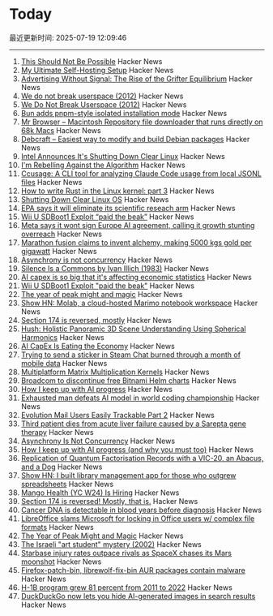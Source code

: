 # Today

最近更新时间: 2025-07-19 12:09:46

--- 
1. [This Should Not Be Possible](https://ghuntley.com/no/) Hacker News
2. [My Ultimate Self-Hosting Setup](https://codecaptured.com/blog/my-ultimate-self-hosting-setup/) Hacker News
3. [Advertising Without Signal: The Rise of the Grifter Equilibrium](https://www.gojiberries.io/advertising-without-signal-whe-amazon-ads-confuse-more-than-they-clarify/) Hacker News
4. [We do not break userspace (2012)](https://lore.kernel.org/all/CA+55aFy98A+LJK4+GWMcbzaa1zsPBRo76q+ioEjbx-uaMKH6Uw@mail.gmail.com/) Hacker News
5. [We Do Not Break Userspace (2012)](https://lore.kernel.org/all/CA+55aFy98A+LJK4+GWMcbzaa1zsPBRo76q+ioEjbx-uaMKH6Uw@mail.gmail.com/) Hacker News
6. [Bun adds pnpm-style isolated installation mode](https://github.com/oven-sh/bun/pull/20440) Hacker News
7. [Mr Browser – Macintosh Repository file downloader that runs directly on 68k Macs](https://www.macintoshrepository.org/44146-mr-browser) Hacker News
8. [Debcraft – Easiest way to modify and build Debian packages](https://optimizedbyotto.com/post/debcraft-easy-debian-packaging/) Hacker News
9. [Intel Announces It's Shutting Down Clear Linux](https://www.phoronix.com/news/Intel-Ends-Clear-Linux) Hacker News
10. [I'm Rebelling Against the Algorithm](https://varunraghu.com/im-rebelling-against-the-algorithm/) Hacker News
11. [Ccusage: A CLI tool for analyzing Claude Code usage from local JSONL files](https://github.com/ryoppippi/ccusage) Hacker News
12. [How to write Rust in the Linux kernel: part 3](https://lwn.net/SubscriberLink/1026694/3413f4b43c862629/) Hacker News
13. [Shutting Down Clear Linux OS](https://community.clearlinux.org/t/all-good-things-come-to-an-end-shutting-down-clear-linux-os/10716) Hacker News
14. [EPA says it will eliminate its scientific reseach arm](https://www.nytimes.com/2025/07/18/climate/epa-firings-scientific-research.html) Hacker News
15. [Wii U SDBoot1 Exploit “paid the beak”](https://consolebytes.com/wii-u-sdboot1-exploit-paid-the-beak/) Hacker News
16. [Meta says it wont sign Europe AI agreement, calling it growth stunting overreach](https://www.cnbc.com/2025/07/18/meta-europe-ai-code.html) Hacker News
17. [Marathon fusion claims to invent alchemy, making 5000 kgs gold per gigawatt](https://www.marathonfusion.com/) Hacker News
18. [Asynchrony is not concurrency](https://kristoff.it/blog/asynchrony-is-not-concurrency/) Hacker News
19. [Silence Is a Commons by Ivan Illich (1983)](http://www.davidtinapple.com/illich/1983_silence_commons.html) Hacker News
20. [AI capex is so big that it's affecting economic statistics](https://paulkedrosky.com/honey-ai-capex-ate-the-economy/) Hacker News
21. [Wii U SDBoot1 Exploit "paid the beak"](https://consolebytes.com/wii-u-sdboot1-exploit-paid-the-beak/) Hacker News
22. [The year of peak might and magic](https://www.filfre.net/2025/07/the-year-of-peak-might-and-magic/) Hacker News
23. [Show HN: Molab, a cloud-hosted Marimo notebook workspace](https://molab.marimo.io/notebooks) Hacker News
24. [Section 174 is reversed, mostly](https://newsletter.pragmaticengineer.com/p/the-pulse-section-174-is-reversed) Hacker News
25. [Hush: Holistic Panoramic 3D Scene Understanding Using Spherical Harmonics](https://vision3d-lab.github.io/hush/) Hacker News
26. [AI CapEx Is Eating the Economy](https://paulkedrosky.com/honey-ai-capex-ate-the-economy/) Hacker News
27. [Trying to send a sticker in Steam Chat burned through a month of mobile data](https://old.reddit.com/r/Steam/comments/1m000kp/trying_to_send_a_sticker_in_steam_chat_burned/) Hacker News
28. [Multiplatform Matrix Multiplication Kernels](https://burn.dev/blog/sota-multiplatform-matmul/) Hacker News
29. [Broadcom to discontinue free Bitnami Helm charts](https://github.com/bitnami/charts/issues/35164) Hacker News
30. [How I keep up with AI progress](https://blog.nilenso.com/blog/2025/06/23/how-i-keep-up-with-ai-progress/) Hacker News
31. [Exhausted man defeats AI model in world coding championship](https://arstechnica.com/ai/2025/07/exhausted-man-defeats-ai-model-in-world-coding-championship/) Hacker News
32. [Evolution Mail Users Easily Trackable Part 2](https://www.grepular.com/Evolution%20Mail%20Users%20Easily%20Trackable%20Part%202) Hacker News
33. [Third patient dies from acute liver failure caused by a Sarepta gene therapy](https://www.biocentury.com/article/656520/third-death-from-a-sarepta-gene-therapy) Hacker News
34. [Asynchrony Is Not Concurrency](https://kristoff.it/blog/asynchrony-is-not-concurrency/) Hacker News
35. [How I keep up with AI progress (and why you must too)](https://blog.nilenso.com/blog/2025/06/23/how-i-keep-up-with-ai-progress/) Hacker News
36. [Replication of Quantum Factorisation Records with a VIC-20, an Abacus, and a Dog](https://eprint.iacr.org/2025/1237) Hacker News
37. [Show HN: I built library management app for those who outgrew spreadsheets](https://www.librari.io/) Hacker News
38. [Mango Health (YC W24) Is Hiring](https://www.ycombinator.com/companies/mango-health/jobs/3bjIHus-founding-engineer) Hacker News
39. [Section 174 is reversed! Mostly, that is.](https://newsletter.pragmaticengineer.com/p/the-pulse-section-174-is-reversed) Hacker News
40. [Cancer DNA is detectable in blood years before diagnosis](https://www.sciencenews.org/article/cancer-tumor-dna-blood-test-screening) Hacker News
41. [LibreOffice slams Microsoft for locking in Office users w/ complex file formats](https://www.neowin.net/news/libreoffice-calls-out-microsoft-for-using-complex-file-formats-to-lock-in-office-users/) Hacker News
42. [The Year of Peak Might and Magic](https://www.filfre.net/2025/07/the-year-of-peak-might-and-magic/) Hacker News
43. [The Israeli "art student" mystery (2002)](https://www.salon.com/2002/05/07/students/) Hacker News
44. [Starbase injury rates outpace rivals as SpaceX chases its Mars moonshot](https://techcrunch.com/2025/07/18/starbase-injury-rates-outpace-rivals-as-spacex-chases-its-mars-moonshot/) Hacker News
45. [Firefox-patch-bin, librewolf-fix-bin AUR packages contain malware](https://lists.archlinux.org/archives/list/aur-general@lists.archlinux.org/thread/7EZTJXLIAQLARQNTMEW2HBWZYE626IFJ/) Hacker News
46. [H-1B program grew 81 percent from 2011 to 2022](https://twitter.com/USTechWorkers/status/1945999773825196492) Hacker News
47. [DuckDuckGo now lets you hide AI-generated images in search results](https://techcrunch.com/2025/07/18/duckduckgo-now-lets-you-hide-ai-generated-images-in-search-results/) Hacker News
